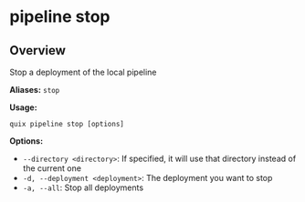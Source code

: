 # pipeline stop

## Overview

Stop a deployment of the local pipeline

**Aliases:** `stop`

**Usage:**

```
quix pipeline stop [options]
```

**Options:**

- `--directory <directory>`: If specified, it will use that directory instead of the current one
- `-d, --deployment <deployment>`: The deployment you want to stop
- `-a, --all`: Stop all deployments

